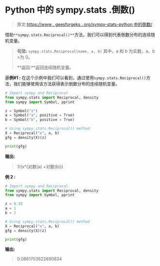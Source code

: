 # Python 中的 sympy.stats .倒数()

> 原文:[https://www . geesforgeks . org/sympy-stats-python 中的倒数/](https://www.geeksforgeeks.org/sympy-stats-reciprocal-in-python/)

借助`**sympy.stats.Reciprocal()**`方法，我们可以得到代表倒数分布的连续随机变量。

> **句法:** `sympy.stats.Reciprocal(name, a, b)`
> 其中，a 和 b 为实数，a、b >为 0。
> 
> **返回:**返回连续随机变量。

**示例#1 :**
在这个示例中我们可以看到，通过使用`sympy.stats.Reciprocal()`方法，我们能够使用该方法获得表示倒数分布的连续随机变量。

```py
# Import sympy and Reciprocal
from sympy.stats import Reciprocal, density
from sympy import Symbol, pprint

z = Symbol("z")
a = Symbol("a", positive = True)
b = Symbol("b", positive = True)

# Using sympy.stats.Reciprocal() method
X = Reciprocal("x", a, b)
gfg = density(X)(z)

print(gfg)
```

**输出:**

> 1/(x*(对数(a) +对数(b)))

**例 2 :**

```py
# Import sympy and Reciprocal
from sympy.stats import Reciprocal, density
from sympy import Symbol, pprint

z = 0.35
a = 1
b = 2

# Using sympy.stats.Reciprocal() method
X = Reciprocal("x", a, b)
gfg = density(X)(z)

print(gfg)
```

**输出:**

> 0.0861703622690834